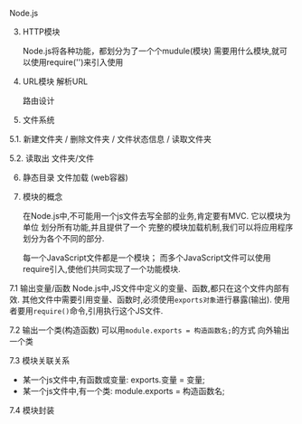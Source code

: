 Node.js


3. HTTP模块

    Node.js将各种功能，都划分为了一个个mudule(模块)
    需要用什么模块,就可以使用require('')来引入使用


4. URL模块
    解析URL

    路由设计



5. 文件系统

5.1. 新建文件夹 / 删除文件夹 / 文件状态信息 / 读取文件夹


5.2. 读取出 文件夹/文件


6. 静态目录 文件加载 (web容器)



7. 模块的概念

    在Node.js中,不可能用一个js文件去写全部的业务,肯定要有MVC.
    它以模块为单位 划分所有功能,并且提供了一个 完整的模块加载机制,我们可以将应用程序 划分为各个不同的部分.

    每一个JavaScript文件都是一个模块；
    而多个JavaScript文件可以使用require引入,使他们共同实现了一个功能模块.



7.1 输出变量/函数
    Node.js中,JS文件中定义的变量、函数,都只在这个文件内部有效.
    其他文件中需要引用变量、函数时,必须使用`exports对象`进行暴露(输出).
    使用者要用`require()`命令,引用执行这个JS文件.


7.2 输出一个类(构造函数)
    可以用`module.exports = 构造函数名;`的方式 向外输出一个类


7.3 模块关联关系

- 某一个js文件中,有函数或变量: exports.变量 = 变量;
- 某一个js文件中,有一个类: module.exports = 构造函数名;


7.4 模块封装
    





